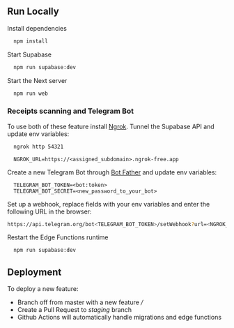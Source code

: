 ## Run Locally

Install dependencies

```bash
  npm install
```

Start Supabase

```bash
  npm run supabase:dev
```

Start the Next server

```bash
  npm run web
```

### Receipts scanning and Telegram Bot

To use both of these feature install [Ngrok](https://ngrok.com/). Tunnel the Supabase API and update env variables:

```bash
  ngrok http 54321
```

```env
  NGROK_URL=https://<assigned_subdomain>.ngrok-free.app
```

Create a new Telegram Bot through [Bot Father](https://web.telegram.org/k/#@BotFather) and update env variables:

```env
  TELEGRAM_BOT_TOKEN=<bot:token>
  TELEGRAM_BOT_SECRET=<new_password_to_your_bot>
```

Set up a webhook, replace fields with your env variables and enter the following URL in the browser:

```bash
https://api.telegram.org/bot<TELEGRAM_BOT_TOKEN>/setWebhook?url=<NGROK_URL>/functions/v1/telegram-bot?secret=<TELEGRAM_BOT_SECRET>
```

Restart the Edge Functions runtime

```bash
  npm run supabase:dev
```

## Deployment

To deploy a new feature:

- Branch off from master with a new feature _<platform>/<feat>_
- Create a Pull Request to _staging_ branch
- Github Actions will automatically handle migrations and edge functions

